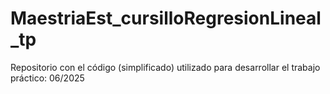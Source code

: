 # MaestriaEst_cursilloRegresionLineal_tp
Repositorio con el código (simplificado) utilizado para desarrollar el trabajo práctico: 06/2025
